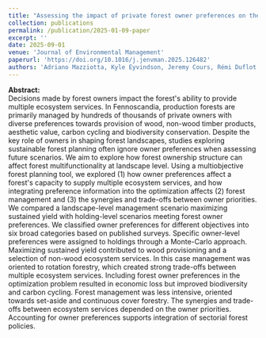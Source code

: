 ```yaml
---
title: "Assessing the impact of private forest owner preferences on the supply of ecosystem services"
collection: publications
permalink: /publication/2025-01-09-paper
excerpt: ''
date: 2025-09-01
venue: 'Journal of Environmental Management'
paperurl: 'https://doi.org/10.1016/j.jenvman.2025.126482'
authors: 'Adriano Mazziotta, Kyle Eyvindson, Jeremy Cours, Rémi Duflot, Anna Repo, Mari Selkimäki, Tuomo Takala, María Triviño & Mikko Mönkkönen'
---
```


**Abstract:**\
Decisions made by forest owners impact the forest's ability to provide multiple ecosystem services. In Fennoscandia, production forests are primarily managed by hundreds of thousands of private owners with diverse preferences towards provision of wood, non-wood timber products, aesthetic value, carbon cycling and biodiversity conservation. Despite the key role of owners in shaping forest landscapes, studies exploring sustainable forest planning often ignore owner preferences when assessing future scenarios. We aim to explore how forest ownership structure can affect forest multifunctionality at landscape level.
Using a multiobjective forest planning tool, we explored (1) how owner preferences affect a forest's capacity to supply multiple ecosystem services, and how integrating preference information into the optimization affects (2) forest management and (3) the synergies and trade-offs between owner priorities.
We compared a landscape-level management scenario maximizing sustained yield with holding-level scenarios meeting forest owner preferences. We classified owner preferences for different objectives into six broad categories based on published surveys. Specific owner-level preferences were assigned to holdings through a Monte-Carlo approach.
Maximizing sustained yield contributed to wood provisioning and a selection of non-wood ecosystem services. In this case management was oriented to rotation forestry, which created strong trade-offs between multiple ecosystem services. Including forest owner preferences in the optimization problem resulted in economic loss but improved biodiversity and carbon cycling. Forest management was less intensive, oriented towards set-aside and continuous cover forestry. The synergies and trade-offs between ecosystem services depended on the owner priorities. Accounting for owner preferences supports integration of sectorial forest policies.